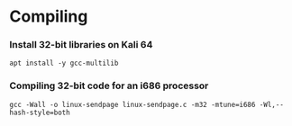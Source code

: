# Compiling

### Install 32-bit libraries on Kali 64

```text
apt install -y gcc-multilib
```

### Compiling 32-bit code for an i686 processor

```text
gcc -Wall -o linux-sendpage linux-sendpage.c -m32 -mtune=i686 -Wl,--hash-style=both
```

